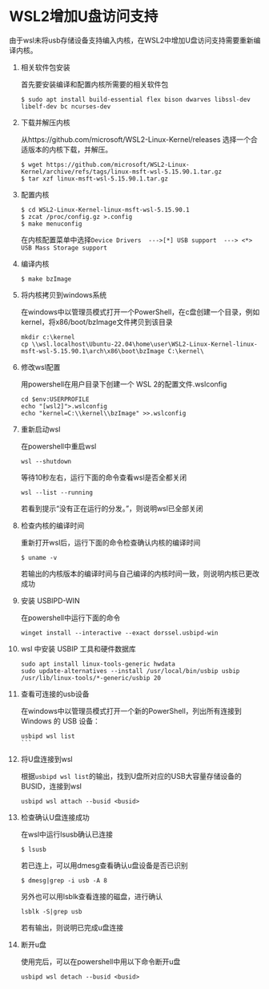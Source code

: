 # WSL2增加U盘访问支持

由于wsl未将usb存储设备支持编入内核，在WSL2中增加U盘访问支持需要重新编译内核。

1. 相关软件包安装

   首先要安装编译和配置内核所需要的相关软件包

   ```
   $ sudo apt install build-essential flex bison dwarves libssl-dev libelf-dev bc ncurses-dev
   ```

2. 下载并解压内核

    从https://github.com/microsoft/WSL2-Linux-Kernel/releases 选择一个合适版本的内核下载，并解压。

   ```
   $ wget https://github.com/microsoft/WSL2-Linux-Kernel/archive/refs/tags/linux-msft-wsl-5.15.90.1.tar.gz
   $ tar xzf linux-msft-wsl-5.15.90.1.tar.gz
   ```

3. 配置内核

   ```
   $ cd WSL2-Linux-Kernel-linux-msft-wsl-5.15.90.1
   $ zcat /proc/config.gz >.config
   $ make menuconfig
   ```

   在内核配置菜单中选择`Device Drivers  --->[*] USB support  ---> <*>   USB Mass Storage support` 

4. 编译内核

   ```
   $ make bzImage
   ```

5. 将内核拷贝到windows系统

   在windows中以管理员模式打开一个PowerShell，在c盘创建一个目录，例如kernel，将x86/boot/bzImage文件拷贝到该目录

   ```
   mkdir c:\kernel
   cp \\wsl.localhost\Ubuntu-22.04\home\user\WSL2-Linux-Kernel-linux-msft-wsl-5.15.90.1\arch\x86\boot\bzImage C:\kernel\
   ```

6. 修改wsl配置

   用powershell在用户目录下创建一个 WSL 2的配置文件.wslconfig

   ```
   cd $env:USERPROFILE
   echo "[wsl2]">.wslconfig
   echo "kernel=C:\\kernel\\bzImage" >>.wslconfig
   ```

7. 重新启动wsl

   在powershell中重启wsl

   ```
   wsl --shutdown
   ```

   等待10秒左右，运行下面的命令查看wsl是否全都关闭

   ```
   wsl --list --running
   ```

   若看到提示“没有正在运行的分发。”，则说明wsl已全部关闭

8. 检查内核的编译时间

   重新打开wsl后，运行下面的命令检查确认内核的编译时间

   ```
   $ uname -v
   ```

   若输出的内核版本的编译时间与自己编译的内核时间一致，则说明内核已更改成功

9. 安装 USBIPD-WIN

   在powershell中运行下面的命令

   ```
   winget install --interactive --exact dorssel.usbipd-win
   ```

10. wsl 中安装 USBIP 工具和硬件数据库

    ```
    sudo apt install linux-tools-generic hwdata
    sudo update-alternatives --install /usr/local/bin/usbip usbip /usr/lib/linux-tools/*-generic/usbip 20
    ```

11. 查看可连接的usb设备

    在windows中以管理员模式打开一个新的PowerShell，列出所有连接到 Windows 的 USB 设备：

    ````
    usbipd wsl list
    ```
    ````

12. 将U盘连接到wsl

    根据`usbipd wsl list`的输出，找到U盘所对应的USB大容量存储设备的BUSID，连接到wsl

    ```
    usbipd wsl attach --busid <busid>
    ```

13. 检查确认U盘连接成功

    在wsl中运行lsusb确认已连接

    ```
    $ lsusb
    ```

    若已连上，可以用dmesg查看确认u盘设备是否已识别

    ```
    $ dmesg|grep -i usb -A 8
    ```

    另外也可以用lsblk查看连接的磁盘，进行确认

    ```
    lsblk -S|grep usb
    ```

    若有输出，则说明已完成u盘连接

14. 断开u盘

    使用完后，可以在powershell中用以下命令断开u盘

    ```
    usbipd wsl detach --busid <busid>
    ```
